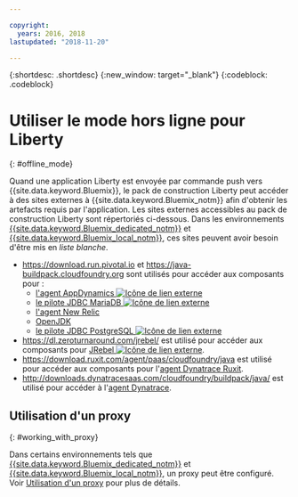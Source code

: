 ```yaml
---

copyright:
  years: 2016, 2018
lastupdated: "2018-11-20"

---
```


{:shortdesc: .shortdesc}
{:new_window: target="_blank"}
{:codeblock: .codeblock}


# Utiliser le mode hors ligne pour Liberty
{: #offline_mode}

Quand une application Liberty est envoyée par commande push vers {{site.data.keyword.Bluemix}}, le pack de construction Liberty peut accéder à des sites externes à
{{site.data.keyword.Bluemix_notm}} afin d'obtenir les artefacts requis par l'application.  Les sites externes accessibles au pack de construction Liberty sont répertoriés ci-dessous.  Dans les environnements [{{site.data.keyword.Bluemix_dedicated_notm}}](/docs/dedicated/index.html#dedicated) et
[{{site.data.keyword.Bluemix_local_notm}}](/docs/local/index.html#local), ces sites peuvent avoir besoin d'être mis en *liste blanche*.

* https://download.run.pivotal.io et https://java-buildpack.cloudfoundry.org sont utilisés pour accéder aux composants pour :
  * [l'agent AppDynamics ![Icône de lien externe](../../icons/launch-glyph.svg "Icône de lien externe")](https://www.appdynamics.com/)
  * [le pilote JDBC MariaDB ![Icône de lien externe](../../icons/launch-glyph.svg "Icône de lien externe")](https://mariadb.com/)
  * [l'agent New Relic](monitoring/newRelic.html)
  * [OpenJDK](customizingJRE.html#OpenJDK)
  * [le pilote JDBC PostgreSQL ![Icône de lien externe](../../icons/launch-glyph.svg "Icône de lien externe")](https://www.postgresql.org)
* https://dl.zeroturnaround.com/jrebel/ est utilisé pour accéder aux composants pour [JRebel ![Icône de lien externe](../../icons/launch-glyph.svg "Icône de lien externe")](https://zeroturnaround.com/software/jrebel/).
* https://download.ruxit.com/agent/paas/cloudfoundry/java est utilisé pour accéder aux composants pour l'[agent Dynatrace Ruxit](dynatrace.html).
* http://downloads.dynatracesaas.com/cloudfoundry/buildpack/java/ est utilisé pour accéder à l'[agent Dynatrace](dynatrace.html).

## Utilisation d'un proxy
{: #working_with_proxy}

Dans certains environnements tels que [{{site.data.keyword.Bluemix_dedicated_notm}}](/docs/dedicated/index.html#dedicated) et
[{{site.data.keyword.Bluemix_local_notm}}](/docs/local/index.html#local), un proxy peut être configuré. Voir
[Utilisation d'un proxy](/docs/runtimes/common/workingWithProxy.html) pour plus de détails.
